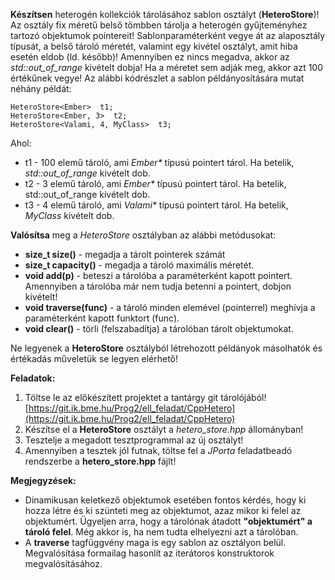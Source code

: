 **Készítsen** heterogén kollekciók tárolásához sablon osztályt (**HeteroStore**)! 
Az osztály fix méretű belső tömbben tárolja a heterogén gyűjteményhez tartozó objektumok pointereit! 
Sablonparaméterként vegye át az alaposztály típusát, a belső tároló méretét, 
valamint egy kivétel osztályt, amit hiba esetén eldob (ld. később)! 
Amennyiben ez nincs megadva, akkor az *std::out_of_range* kivételt dobja! 
Ha a méretet sem adják meg, akkor azt 100 értékűnek vegye! 
Az alábbi kódrészlet a sablon példányosítására mutat néhány példát:

    HeteroStore<Ember>  t1;  
    HeteroStore<Ember, 3>  t2;
    HeteroStore<Valami, 4, MyClass>  t3;

Ahol:

- t1 - 100 elemű tároló, ami *Ember\** típusú pointert tárol. Ha betelik, *std::out_of_range* kivételt dob.
- t2 - 3 elemű tároló, ami *Ember\** típusú pointert tárol. Ha betelik, std::out_of_range kivételt dob.
- t3 - 4 elemű tároló, ami  *Valami\** típusú pointert tárol. Ha betelik, *MyClass* kivételt dob.
   
**Valósítsa** meg a *HeteroStore* osztályban az alábbi metódusokat:

- **size_t size()** - megadja a tárolt pointerek számát
- **size_t capacity()** - megadja a tároló maximális méretét.
- **void add(p)** - beteszi a tárolóba a paraméterként kapott pointert. 
  Amennyiben a tárolóba már nem tudja betenni a pointert, dobjon kivételt! 
- **void traverse(func)** - a tároló minden elemével (pointerrel) meghívja a paraméterként 
  kapott funktort (func).
- **void clear()** - törli (felszabadítja) a tárolóban tárolt objektumokat.
   
Ne legyenek a **HeteroStore** osztályból létrehozott példányok másolhatók és értékadás műveletük 
se legyen elérhető!

**Feladatok:**

1. Töltse le az előkészített projektet a tantárgy git tárolójából! 
   [https://git.ik.bme.hu/Prog2/ell_feladat/CppHetero](https://git.ik.bme.hu/Prog2/ell_feladat/CppHetero)
2. Készítse el a **HeteroStore** osztályt a *hetero_store.hpp* állományban! 
3. Tesztelje a megadott tesztprogrammal az új osztályt! 
4. Amennyiben a tesztek jól futnak, töltse fel a *JPorta* feladatbeadó rendszerbe a **hetero\_store.hpp** fájlt!

**Megjegyzések:**

- Dinamikusan keletkező objektumok esetében fontos kérdés, hogy ki hozza létre és ki szünteti meg az objektumot, 
  azaz mikor ki felel az objektumért. Ügyeljen arra, hogy a tárolónak átadott **"objektumért" a tároló felel**. 
  Még akkor is, ha nem tudta elhelyezni azt a  tárolóban.
- A **traverse** tagfüggvény maga is egy sablon az osztályon belül. Megvalósítása formailag hasonlít az 
  iterátoros konstruktorok megvalósításához. 
